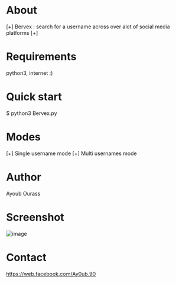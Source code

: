 # About
[+] Bervex : search for a username across over alot of social media platforms [+]  
# Requirements 
python3, internet :) 
# Quick start 
$ python3 Bervex.py
# Modes 
[+] Single username mode
[+] Multi usernames mode
# Author
Ayoub Ourass 
# Screenshot
![image](https://user-images.githubusercontent.com/45905472/66722247-4c10e900-ee03-11e9-9e1f-cf7fb228afe2.png)
# Contact 
https://web.facebook.com/Ay0ub.90

